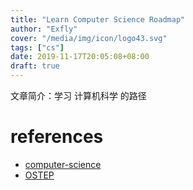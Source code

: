 ```yaml
---
title: "Learn Computer Science Roadmap"
author: "Exfly"
cover: "/media/img/icon/logo43.svg"
tags: ["cs"]
date: 2019-11-17T20:05:08+08:00
draft: true
---
```


文章简介：学习 计算机科学 的路径

<!--more--> 

# references

- [computer-science](https://github.com/ossu/computer-science)
- [OSTEP](http://pages.cs.wisc.edu/~remzi/OSTEP/)
